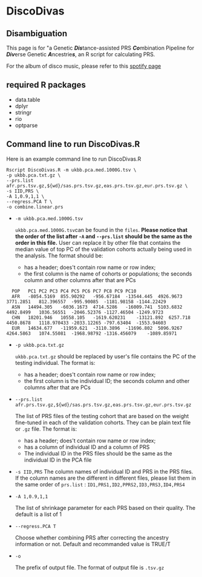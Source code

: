 # DiscoDivas

## Disambiguation
This page is for "a Genetic ***Dis***tance-assisted PRS ***Co***mbination Pipeline for ***Div***erse Genetic ***A***ncestrie***s***, an R script for calculating PRS. 

For the album of disco music, please refer to this [spotify page](https://open.spotify.com/album/511A9pZXN4GhblH021gdDS)

## required R packages
- data.table
- dplyr
- stringr
- rio
- optparse

## Command line to run DiscoDivas.R
Here is an example command line to run DiscoDivas.R

```
Rscript DiscoDivas.R -m ukbb.pca.med.1000G.tsv \
-p ukbb.pca.txt.gz \
--prs.list afr.prs.tsv.gz,${wd}/sas.prs.tsv.gz,eas.prs.tsv.gz,eur.prs.tsv.gz \
-s IID,PRS \
-A 1,0.9,1,1 \
--regress.PCA T \
-o combine.linear.prs
```
- `-m ukbb.pca.med.1000G.tsv`
  
  `ukbb.pca.med.1000G.tsv`can be found in the `files`. **Please notice that the order of the list after `-A` and `--prs.list` should be the same as the order in this file.** User can replace it by other file that contains the median value of top PC of the validation cohorts actually being used in the analysis.
  The format should be: 
  - has a header; does't contain row name or row index;
  - the first column is the name of cohorts or populations; the seconds column and other columns after that are PCs
```
  POP	PC1	PC2	PC3	PC4	PC5	PC6	PC7	PC8	PC9	PC10
  AFR	-8054.5169	855.90292	-956.67184	-13544.445	4926.9673	3771.2851	812.396557	-995.90085	-1181.98158	-1144.22429
  ASN	14494.305	-6036.1673	4714.5286	-16009.741	5103.6832	4492.8499	1036.56551	-2046.52376	-1127.46504	-1249.9723
  CHN	18201.946	10558.105	-1619.620231	-13121.892	6257.718	4450.8678	1118.970433	-2033.12265	-797.63404	-1553.94603
  EUR	14634.677	-11959.621	-3110.3896	-11696.802	5096.9267	4264.5863	1074.55081	-1968.98792	-1316.456079	-1089.85971
  ```
    
- `-p ukbb.pca.txt.gz`

  `ukbb.pca.txt.gz` should be replaced by user's file contains the PC of the testing individual. The format is:
  - has a header; does't contain row name or row index;
  - the first column is the individual ID; the seconds column and other columns after that are PCs

- `--prs.list afr.prs.tsv.gz,${wd}/sas.prs.tsv.gz,eas.prs.tsv.gz,eur.prs.tsv.gz`

  The list of PRS files of the testing cohort that are based on the weight fine-tuned in each of the validation cohorts. They can be plain text file or `.gz` file. The format is:
  - has a header; does't contain row name or row index;
  - has a column of individual ID and a column of PRS
  - The individual ID in the PRS files should be the same as the individual ID in the PCA file

- `-s IID,PRS`
  The column names of individual ID and PRS in the PRS files. If the column names are the different in different files, please list them in the same order of `prs.list` : `ID1,PRS1,ID2,PPRS2,ID3,PRS3,ID4,PRS4`

- `-A 1,0.9,1,1`

  The list of shrinkage parameter for each PRS based on their quality. The default is a list of 1

- `--regress.PCA T`

  Choose whether combining PRS after correcting the ancestry information or not. Default and recommanded value is TRUE/T

- `-o`

  The prefix of output file. The format of output file is `.tsv.gz`










